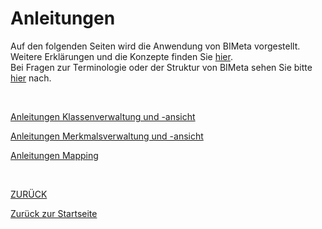 # Anleitungen
Auf den folgenden Seiten wird die Anwendung von BIMeta vorgestellt.<br>
Weitere Erklärungen und die Konzepte finden Sie [hier](3.0_Erklaerungen.md).<br>
Bei Fragen zur Terminologie oder der Struktur von BIMeta sehen Sie bitte [hier](4_Terminologie.md) nach.

<br>

[Anleitungen Klassenverwaltung und -ansicht](2.2.1_AnleitungenKlasse.md)

[Anleitungen Merkmalsverwaltung und -ansicht](2.2.2_AnleitungenMerkmal.md)

[Anleitungen Mapping](2.2.3_AnleitungenMapping.md)


<br>

[ZURÜCK](2.0_Anwendungshinweise.md)

[Zurück zur Startseite](https://bimeta-steuerkreis.github.io/Anwenderhilfe/)
